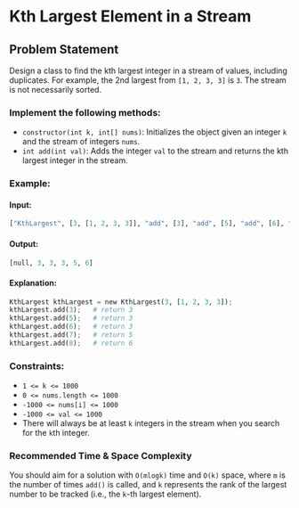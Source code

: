 # Kth Largest Element in a Stream

## Problem Statement

Design a class to find the kth largest integer in a stream of values, including duplicates. For example, the 2nd largest from `[1, 2, 3, 3]` is `3`. The stream is not necessarily sorted.

### Implement the following methods:

- `constructor(int k, int[] nums)`: Initializes the object given an integer `k` and the stream of integers `nums`.
- `int add(int val)`: Adds the integer `val` to the stream and returns the kth largest integer in the stream.

### Example:

#### Input:
```python
["KthLargest", [3, [1, 2, 3, 3]], "add", [3], "add", [5], "add", [6], "add", [7], "add", [8]]
```

#### Output:
```python
[null, 3, 3, 3, 5, 6]
```

#### Explanation:
```python
KthLargest kthLargest = new KthLargest(3, [1, 2, 3, 3]);
kthLargest.add(3);   # return 3
kthLargest.add(5);   # return 3
kthLargest.add(6);   # return 3
kthLargest.add(7);   # return 5
kthLargest.add(8);   # return 6
```

### Constraints:

- `1 <= k <= 1000`
- `0 <= nums.length <= 1000`
- `-1000 <= nums[i] <= 1000`
- `-1000 <= val <= 1000`
- There will always be at least `k` integers in the stream when you search for the `k`th integer.

### Recommended Time & Space Complexity

You should aim for a solution with `O(mlogk)` time and `O(k)` space, where `m` is the number of times `add()` is called, and `k` represents the rank of the largest number to be tracked (i.e., the `k`-th largest element).
